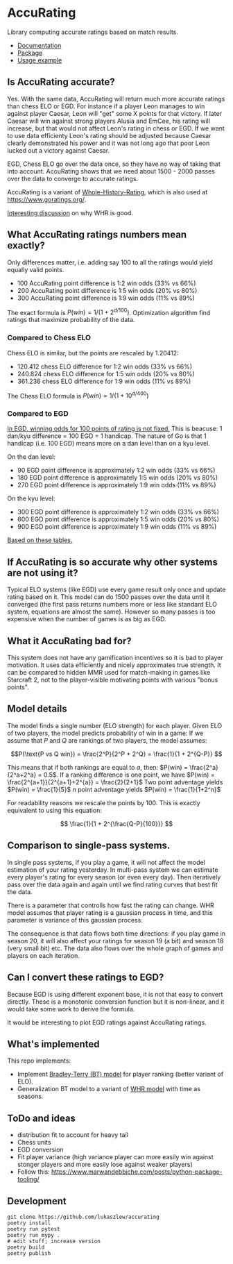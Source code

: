 # AccuRating

Library computing accurate ratings based on match results.

- [Documentation](https://lukaszlew.github.io/accurating/accurating.html)
- [Package](https://pypi.org/project/accurating/)
- [Usage example](https://github.com/lukaszlew/accurating/blob/main/accurating/tests/model_test.py#L50)

## Is AccuRating accurate?

Yes. With the same data, AccuRating will return much more accurate ratings than chess ELO or EGD.
For instance if a player Leon manages to win against player Caesar, Leon will "get" some X points for that victory.
If later Caesar will win against strong players Alusia and EmCee, his rating will increase, but that would not affect Leon's rating in chess or EGD.
If we want to use data efficienty Leon's rating should be adjusted because Caesar clearly demonstrated his power and it was not long ago that poor Leon lucked out a victory against Caesar.

EGD, Chess ELO go over the data once, so they have no way of taking that into account.
AccuRating shows that we need about 1500 - 2000 passes over the data to converge to accurate ratings.

AccuRating is a variant of [Whole-History-Rating](https://www.remi-coulom.fr/WHR/), which is also used at https://www.goratings.org/.

[Interesting discussion](https://www.mail-archive.com/computer-go@computer-go.org/msg07781.html) on why WHR is good.

## What AccuRating ratings numbers mean exactly?

Only differences matter, i.e. adding say 100 to all the ratings would yield equally valid points.

- 100 AccuRating point difference is 1:2 win odds (33% vs 66%)
- 200 AccuRating point difference is 1:5 win odds (20% vs 80%)
- 300 AccuRating point difference is 1:9 win odds (11% vs 89%)

The exact formula is $P(win) = 1 / (1 + 2^{d / 100})$.
Optimization algorithm find ratings that maximize probability of the data.

### Compared to Chess ELO

Chess ELO is similar, but the points are rescaled by 1.20412:

- 120.412 chess ELO difference for 1:2 win odds (33% vs 66%)
- 240.824 chess ELO difference for 1:5 win odds (20% vs 80%)
- 361.236 chess ELO difference for 1:9 win odds (11% vs 89%)

The Chess ELO formula is $P(win) = 1 / (1 + 10^{d / 400})$

### Compared to EGD

[In EGD, winning odds for 100 points of rating is not fixed.](http://goratings.eu/Home/About)
This is beacuse: 1 dan/kyu difference = 100 EGD = 1 handicap.
The nature of Go is that 1 handicap (i.e. 100 EGD) means more on a dan level than on a kyu level.

On the dan level:

- 90 EGD point difference is approximately 1:2 win odds (33% vs 66%)
- 180 EGD point difference is approximately 1:5 win odds (20% vs 80%)
- 270 EGD point difference is approximately 1:9 win odds (11% vs 89%)

On the kyu level:

- 300 EGD point difference is approximately 1:2 win odds (33% vs 66%)
- 600 EGD point difference is approximately 1:5 win odds (20% vs 80%)
- 900 EGD point difference is approximately 1:9 win odds (11% vs 89%)

[Based on these tables.](https://www.europeangodatabase.eu/EGD/winning_stats.php)

## If AccuRating is so accurate why other systems are not using it?

Typical ELO systems (like EGD) use every game result only once and update rating based on it.
This model can do 1500 passes over the data until it converged (the first pass returns numbers more or less like standard ELO system, equations are almost the same).
However so many passes is too expensive when the number of games is as big as EGD.

## What it AccuRating bad for?

This system does not have any gamification incentives so it is bad to player motivation.
It uses data efficiently and nicely approximates true strength.
It can be compared to hidden MMR used for match-making in games like Starcraft 2, not to the player-visible motivating points with various "bonus points".

## Model details

The model finds a single number (ELO strength) for each player.
Given ELO of two players, the model predicts probability of win in a game:
If we assume that $P$ and $Q$ are rankings of two players, the model assumes:

$$P(\text{P vs Q win}) = \frac{2^P}{2^P + 2^Q} = \frac{1}{1 + 2^{Q-P}} $$

This means that if both rankings are equal to $a$, then: $P(win) = \frac{2^a}{2^a+2^a} = 0.5$.
If a ranking difference is one point, we have $P(win) = \frac{2^{a+1}}{2^{a+1}+2^{a}} = \frac{2}{2+1}$
Two point adventage yields $P(win) = \frac{1}{5}$
$n$ point adventage yields $P(win) = \frac{1}{1+2^n}$

For readability reasons we rescale the points by 100. This is exactly equivalent to using this equation:

$$ \frac{1}{1 + 2^{\frac{Q-P}{100}}} $$

## Comparison to single-pass systems.

In single pass systems, if you play a game, it will not affect the model estimation of your rating yesterday.
In multi-pass system we can estimate every player's rating for every season (or even every day).
Then iteratively pass over the data again and again until we find rating curves that best fit the data.

There is a parameter that controlls how fast the rating can change.
WHR model assumes that player rating is a gaussian process in time, and this parameter is variance of this gaussian process.

The consequence is that data flows both time directions: if you play game in season 20, it will also affect your ratings for season 19 (a bit) and season 18 (very small bit) etc.
The data also flows over the whole graph of games and players on each iteration.

## Can I convert these ratings to EGD?

Because EGD is using different exponent base, it is not that easy to convert directly.
These is a monotonic conversion function but it is non-linear, and it would take some work to derive the formula.

It would be interesting to plot EGD ratings against AccuRating ratings.

## What's implemented

This repo implements:

- Implement [Bradley-Terry (BT) model](https://en.wikipedia.org/wiki/Bradley%E2%80%93Terry_model) for player ranking (better variant of ELO).
- Generalization BT model to a variant of [WHR model](https://www.remi-coulom.fr/WHR/) with time as seasons.

## ToDo and ideas

- distribution fit to account for heavy tail
- Chess units
- EGD conversion
- Fit player variance (high variance player can more easily win against stonger players and more easily lose against weaker players)
- Follow this: https://www.marwandebbiche.com/posts/python-package-tooling/

## Development

```shell
git clone https://github.com/lukaszlew/accurating
poetry install
poetry run pytest
poetry run mypy .
# edit stuff; increase version
poetry build
poetry publish
```
